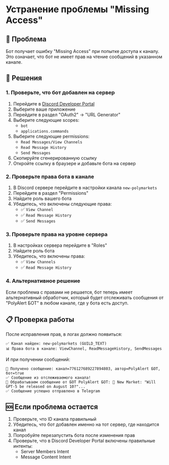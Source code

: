 # Устранение проблемы "Missing Access"

## 🚨 Проблема

Бот получает ошибку "Missing Access" при попытке доступа к каналу. Это означает, что бот не имеет прав на чтение сообщений в указанном канале.

## 🔧 Решения

### 1. Проверьте, что бот добавлен на сервер

1. Перейдите в [Discord Developer Portal](https://discord.com/developers/applications)
2. Выберите ваше приложение
3. Перейдите в раздел "OAuth2" → "URL Generator"
4. Выберите следующие scopes:
   - `bot`
   - `applications.commands`
5. Выберите следующие permissions:
   - `Read Messages/View Channels`
   - `Read Message History`
   - `Send Messages`
6. Скопируйте сгенерированную ссылку
7. Откройте ссылку в браузере и добавьте бота на сервер

### 2. Проверьте права бота в канале

1. В Discord сервере перейдите в настройки канала `new-polymarkets`
2. Перейдите в раздел "Permissions"
3. Найдите роль вашего бота
4. Убедитесь, что включены следующие права:
   - ✅ `View Channel`
   - ✅ `Read Message History`
   - ✅ `Send Messages`

### 3. Проверьте права на уровне сервера

1. В настройках сервера перейдите в "Roles"
2. Найдите роль бота
3. Убедитесь, что включены права:
   - ✅ `View Channels`
   - ✅ `Read Message History`

### 4. Альтернативное решение

Если проблема с правами не решается, бот теперь имеет альтернативный обработчик, который будет отслеживать сообщения от "PolyAlert БОТ" в любом канале, где у бота есть доступ.

## 📋 Проверка работы

После исправления прав, в логах должно появиться:

```
✅ Канал найден: new-polymarkets (GUILD_TEXT)
📊 Права бота в канале: ViewChannel, ReadMessageHistory, SendMessages
```

И при получении сообщений:

```
📨 Получено сообщение: канал=776127689227894803, автор=PolyAlert БОТ, бот=true
✅ Сообщение из отслеживаемого канала!
🎯 Обрабатываем сообщение от БОТ PolyAlert БОТ: 🔔 New Market: "Will GPT-5 be released on August 10?"...
✅ Сообщение успешно отправлено в Telegram
```

## 🆘 Если проблема остается

1. Проверьте, что ID канала правильный
2. Убедитесь, что бот добавлен именно на тот сервер, где находится канал
3. Попробуйте перезапустить бота после изменения прав
4. Проверьте, что в Discord Developer Portal включены правильные интенты:
   - Server Members Intent
   - Message Content Intent
